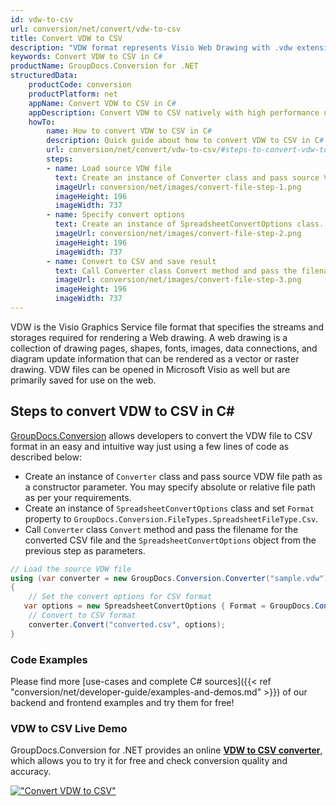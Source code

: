 ```yaml
---
id: vdw-to-csv
url: conversion/net/convert/vdw-to-csv
title: Convert VDW to CSV
description: "VDW format represents Visio Web Drawing with .vdw extension. Learn how to convert VDW to CSV file programmatically in C# language using GroupDocs.Conversion for .NET library."
keywords: Convert VDW to CSV in C#
productName: GroupDocs.Conversion for .NET
structuredData:
    productCode: conversion
    productPlatform: net
    appName: Convert VDW to CSV in C#
    appDescription: Convert VDW to CSV natively with high performance using C# language and server side GroupDocs.Conversion for .NET APIs, without the use of any software like Microsoft or Open Office.
    howTo:
        name: How to convert VDW to CSV in C# 
        description: Quick guide about how to convert VDW to CSV in C# with high performance and accuracy.
        url: conversion/net/convert/vdw-to-csv/#steps-to-convert-vdw-to-csv-in-c
        steps:
        - name: Load source VDW file 
          text: Create an instance of Converter class and pass source VDW file path as a constructor parameter. You may specify absolute or relative file path as per your requirements. 
          imageUrl: conversion/net/images/convert-file-step-1.png
          imageHeight: 196
          imageWidth: 737
        - name: Specify convert options 
          text: Create an instance of SpreadsheetConvertOptions class.
          imageUrl: conversion/net/images/convert-file-step-2.png
          imageHeight: 196
          imageWidth: 737
        - name: Convert to CSV and save result 
          text: Call Converter class Convert method and pass the filename for the converted HTML file and the SpreadsheetConvertOptions object from the previous step as parameters.
          imageUrl: conversion/net/images/convert-file-step-3.png
          imageHeight: 196
          imageWidth: 737
---
```


VDW is the Visio Graphics Service file format that specifies the streams and storages required for rendering a Web drawing. A web drawing is a collection of drawing pages, shapes, fonts, images, data connections, and diagram update information that can be rendered as a vector or raster drawing. VDW files can be opened in Microsoft Visio as well but are primarily saved for use on the web.

## Steps to convert VDW to CSV in C#

[GroupDocs.Conversion](https://products.groupdocs.com/conversion/net) allows developers to convert the VDW file to CSV format in an easy and intuitive way just using a few lines of code as described below:

* Create an instance of `Converter` class and pass source VDW file path as a constructor parameter. You may specify absolute or relative file path as per your requirements. 
* Create an instance of `SpreadsheetConvertOptions` class and set `Format` property to `GroupDocs.Conversion.FileTypes.SpreadsheetFileType.Csv`.
* Call `Converter` class `Convert` method and pass the filename for the converted CSV file and the `SpreadsheetConvertOptions` object from the previous step as parameters.

```csharp
// Load the source VDW file
using (var converter = new GroupDocs.Conversion.Converter("sample.vdw"))
{
    // Set the convert options for CSV format
   var options = new SpreadsheetConvertOptions { Format = GroupDocs.Conversion.FileTypes.SpreadsheetFileType.Csv };
    // Convert to CSV format
    converter.Convert("converted.csv", options);
}
```

### Code Examples

Please find more [use-cases and complete C# sources]({{< ref "conversion/net/developer-guide/examples-and-demos.md" >}}) of our backend and frontend examples and try them for free!

### VDW to CSV Live Demo

GroupDocs.Conversion for .NET provides an online [**VDW to CSV converter**](https://products.groupdocs.app/conversion/vdw-to-csv), which allows you to try it for free and check conversion quality and accuracy.

[!["Convert VDW to CSV"](conversion/net/images/convert-to-csv/convert-vdw-to-csv.png)](https://products.groupdocs.app/conversion/vdw-to-csv)